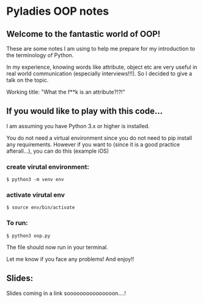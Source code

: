# Pyladies OOP notes

## Welcome to the fantastic world of OOP!

These are some notes I am using to help me prepare for my introduction to the terminology of Python.

In my experience, knowing words like attribute, object etc are very useful in real world communication (especially interviews!!!). So I decided to give a talk on the topic.

Working title: "What the f**k is an attribute?!?!"

## If you would like to play with this code...

I am assuming you have Python 3.x or higher is installed.

You do not need a virtual environment since you do not need to pip install any requirements. However if you want to (since it is a good practice afterall...), you can do this (example iOS)

### create virutal environment:
```
$ python3 -m venv env
```

### activate virutal env
```
$ source env/bin/activate
```

### To run:
```
§ python3 oop.py
```

The file should now run in your terminal.

Let me know if you face any problems! And enjoy!!

## Slides:

Slides coming in a link sooooooooooooooon....!